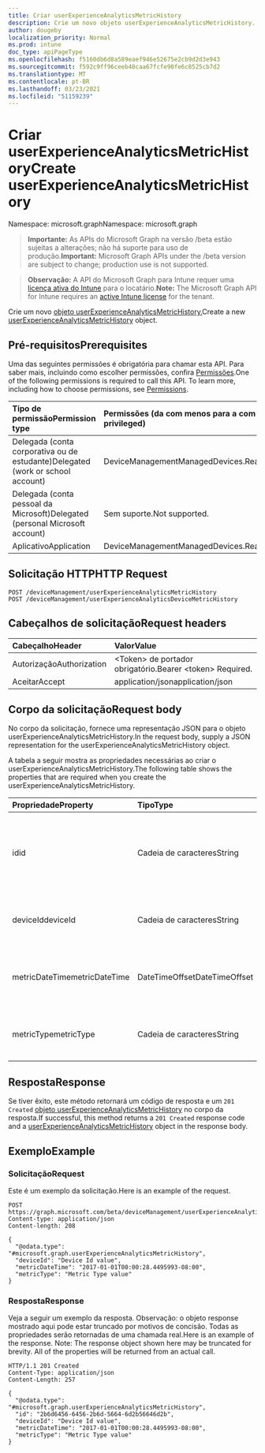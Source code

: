 ```yaml
---
title: Criar userExperienceAnalyticsMetricHistory
description: Crie um novo objeto userExperienceAnalyticsMetricHistory.
author: dougeby
localization_priority: Normal
ms.prod: intune
doc_type: apiPageType
ms.openlocfilehash: f5160db6d8a589eaef946e52675e2cb9d2d3e943
ms.sourcegitcommit: f592c9ff96ceeb40caa67fcfe90fe6c8525cb7d2
ms.translationtype: MT
ms.contentlocale: pt-BR
ms.lasthandoff: 03/23/2021
ms.locfileid: "51159239"
---
```

# <a name="create-userexperienceanalyticsmetrichistory"></a><span data-ttu-id="7f439-103">Criar userExperienceAnalyticsMetricHistory</span><span class="sxs-lookup"><span data-stu-id="7f439-103">Create userExperienceAnalyticsMetricHistory</span></span>

<span data-ttu-id="7f439-104">Namespace: microsoft.graph</span><span class="sxs-lookup"><span data-stu-id="7f439-104">Namespace: microsoft.graph</span></span>

> <span data-ttu-id="7f439-105">**Importante:** As APIs do Microsoft Graph na versão /beta estão sujeitas a alterações; não há suporte para uso de produção.</span><span class="sxs-lookup"><span data-stu-id="7f439-105">**Important:** Microsoft Graph APIs under the /beta version are subject to change; production use is not supported.</span></span>

> <span data-ttu-id="7f439-106">**Observação:** A API do Microsoft Graph para Intune requer uma [licença ativa do Intune](https://go.microsoft.com/fwlink/?linkid=839381) para o locatário.</span><span class="sxs-lookup"><span data-stu-id="7f439-106">**Note:** The Microsoft Graph API for Intune requires an [active Intune license](https://go.microsoft.com/fwlink/?linkid=839381) for the tenant.</span></span>

<span data-ttu-id="7f439-107">Crie um novo [objeto userExperienceAnalyticsMetricHistory.](../resources/intune-devices-userexperienceanalyticsmetrichistory.md)</span><span class="sxs-lookup"><span data-stu-id="7f439-107">Create a new [userExperienceAnalyticsMetricHistory](../resources/intune-devices-userexperienceanalyticsmetrichistory.md) object.</span></span>

## <a name="prerequisites"></a><span data-ttu-id="7f439-108">Pré-requisitos</span><span class="sxs-lookup"><span data-stu-id="7f439-108">Prerequisites</span></span>
<span data-ttu-id="7f439-p101">Uma das seguintes permissões é obrigatória para chamar esta API. Para saber mais, incluindo como escolher permissões, confira [Permissões](/graph/permissions-reference).</span><span class="sxs-lookup"><span data-stu-id="7f439-p101">One of the following permissions is required to call this API. To learn more, including how to choose permissions, see [Permissions](/graph/permissions-reference).</span></span>

|<span data-ttu-id="7f439-111">Tipo de permissão</span><span class="sxs-lookup"><span data-stu-id="7f439-111">Permission type</span></span>|<span data-ttu-id="7f439-112">Permissões (da com menos para a com mais privilégios)</span><span class="sxs-lookup"><span data-stu-id="7f439-112">Permissions (from least to most privileged)</span></span>|
|:---|:---|
|<span data-ttu-id="7f439-113">Delegada (conta corporativa ou de estudante)</span><span class="sxs-lookup"><span data-stu-id="7f439-113">Delegated (work or school account)</span></span>|<span data-ttu-id="7f439-114">DeviceManagementManagedDevices.ReadWrite.All</span><span class="sxs-lookup"><span data-stu-id="7f439-114">DeviceManagementManagedDevices.ReadWrite.All</span></span>|
|<span data-ttu-id="7f439-115">Delegada (conta pessoal da Microsoft)</span><span class="sxs-lookup"><span data-stu-id="7f439-115">Delegated (personal Microsoft account)</span></span>|<span data-ttu-id="7f439-116">Sem suporte.</span><span class="sxs-lookup"><span data-stu-id="7f439-116">Not supported.</span></span>|
|<span data-ttu-id="7f439-117">Aplicativo</span><span class="sxs-lookup"><span data-stu-id="7f439-117">Application</span></span>|<span data-ttu-id="7f439-118">DeviceManagementManagedDevices.ReadWrite.All</span><span class="sxs-lookup"><span data-stu-id="7f439-118">DeviceManagementManagedDevices.ReadWrite.All</span></span>|

## <a name="http-request"></a><span data-ttu-id="7f439-119">Solicitação HTTP</span><span class="sxs-lookup"><span data-stu-id="7f439-119">HTTP Request</span></span>
<!-- {
  "blockType": "ignored"
}
-->
``` http
POST /deviceManagement/userExperienceAnalyticsMetricHistory
POST /deviceManagement/userExperienceAnalyticsDeviceMetricHistory
```

## <a name="request-headers"></a><span data-ttu-id="7f439-120">Cabeçalhos de solicitação</span><span class="sxs-lookup"><span data-stu-id="7f439-120">Request headers</span></span>
|<span data-ttu-id="7f439-121">Cabeçalho</span><span class="sxs-lookup"><span data-stu-id="7f439-121">Header</span></span>|<span data-ttu-id="7f439-122">Valor</span><span class="sxs-lookup"><span data-stu-id="7f439-122">Value</span></span>|
|:---|:---|
|<span data-ttu-id="7f439-123">Autorização</span><span class="sxs-lookup"><span data-stu-id="7f439-123">Authorization</span></span>|<span data-ttu-id="7f439-124">&lt;Token&gt; de portador obrigatório.</span><span class="sxs-lookup"><span data-stu-id="7f439-124">Bearer &lt;token&gt; Required.</span></span>|
|<span data-ttu-id="7f439-125">Aceitar</span><span class="sxs-lookup"><span data-stu-id="7f439-125">Accept</span></span>|<span data-ttu-id="7f439-126">application/json</span><span class="sxs-lookup"><span data-stu-id="7f439-126">application/json</span></span>|

## <a name="request-body"></a><span data-ttu-id="7f439-127">Corpo da solicitação</span><span class="sxs-lookup"><span data-stu-id="7f439-127">Request body</span></span>
<span data-ttu-id="7f439-128">No corpo da solicitação, fornece uma representação JSON para o objeto userExperienceAnalyticsMetricHistory.</span><span class="sxs-lookup"><span data-stu-id="7f439-128">In the request body, supply a JSON representation for the userExperienceAnalyticsMetricHistory object.</span></span>

<span data-ttu-id="7f439-129">A tabela a seguir mostra as propriedades necessárias ao criar o userExperienceAnalyticsMetricHistory.</span><span class="sxs-lookup"><span data-stu-id="7f439-129">The following table shows the properties that are required when you create the userExperienceAnalyticsMetricHistory.</span></span>

|<span data-ttu-id="7f439-130">Propriedade</span><span class="sxs-lookup"><span data-stu-id="7f439-130">Property</span></span>|<span data-ttu-id="7f439-131">Tipo</span><span class="sxs-lookup"><span data-stu-id="7f439-131">Type</span></span>|<span data-ttu-id="7f439-132">Descrição</span><span class="sxs-lookup"><span data-stu-id="7f439-132">Description</span></span>|
|:---|:---|:---|
|<span data-ttu-id="7f439-133">id</span><span class="sxs-lookup"><span data-stu-id="7f439-133">id</span></span>|<span data-ttu-id="7f439-134">Cadeia de caracteres</span><span class="sxs-lookup"><span data-stu-id="7f439-134">String</span></span>|<span data-ttu-id="7f439-135">O identificador exclusivo do histórico métrico de análise da experiência do usuário.</span><span class="sxs-lookup"><span data-stu-id="7f439-135">The unique identifier of the user experience analytics metric history.</span></span>|
|<span data-ttu-id="7f439-136">deviceId</span><span class="sxs-lookup"><span data-stu-id="7f439-136">deviceId</span></span>|<span data-ttu-id="7f439-137">Cadeia de caracteres</span><span class="sxs-lookup"><span data-stu-id="7f439-137">String</span></span>|<span data-ttu-id="7f439-138">A ID do dispositivo de análise de experiência do usuário.</span><span class="sxs-lookup"><span data-stu-id="7f439-138">The user experience analytics device id.</span></span>|
|<span data-ttu-id="7f439-139">metricDateTime</span><span class="sxs-lookup"><span data-stu-id="7f439-139">metricDateTime</span></span>|<span data-ttu-id="7f439-140">DateTimeOffset</span><span class="sxs-lookup"><span data-stu-id="7f439-140">DateTimeOffset</span></span>|<span data-ttu-id="7f439-141">A data de data métrica da análise da experiência do usuário.</span><span class="sxs-lookup"><span data-stu-id="7f439-141">The user experience analytics metric date time.</span></span>|
|<span data-ttu-id="7f439-142">metricType</span><span class="sxs-lookup"><span data-stu-id="7f439-142">metricType</span></span>|<span data-ttu-id="7f439-143">Cadeia de caracteres</span><span class="sxs-lookup"><span data-stu-id="7f439-143">String</span></span>|<span data-ttu-id="7f439-144">O tipo métrico de análise de experiência do usuário.</span><span class="sxs-lookup"><span data-stu-id="7f439-144">The user experience analytics metric type.</span></span>|



## <a name="response"></a><span data-ttu-id="7f439-145">Resposta</span><span class="sxs-lookup"><span data-stu-id="7f439-145">Response</span></span>
<span data-ttu-id="7f439-146">Se tiver êxito, este método retornará um código de resposta e um `201 Created` [objeto userExperienceAnalyticsMetricHistory](../resources/intune-devices-userexperienceanalyticsmetrichistory.md) no corpo da resposta.</span><span class="sxs-lookup"><span data-stu-id="7f439-146">If successful, this method returns a `201 Created` response code and a [userExperienceAnalyticsMetricHistory](../resources/intune-devices-userexperienceanalyticsmetrichistory.md) object in the response body.</span></span>

## <a name="example"></a><span data-ttu-id="7f439-147">Exemplo</span><span class="sxs-lookup"><span data-stu-id="7f439-147">Example</span></span>

### <a name="request"></a><span data-ttu-id="7f439-148">Solicitação</span><span class="sxs-lookup"><span data-stu-id="7f439-148">Request</span></span>
<span data-ttu-id="7f439-149">Este é um exemplo da solicitação.</span><span class="sxs-lookup"><span data-stu-id="7f439-149">Here is an example of the request.</span></span>
``` http
POST https://graph.microsoft.com/beta/deviceManagement/userExperienceAnalyticsMetricHistory
Content-type: application/json
Content-length: 208

{
  "@odata.type": "#microsoft.graph.userExperienceAnalyticsMetricHistory",
  "deviceId": "Device Id value",
  "metricDateTime": "2017-01-01T00:00:28.4495993-08:00",
  "metricType": "Metric Type value"
}
```

### <a name="response"></a><span data-ttu-id="7f439-150">Resposta</span><span class="sxs-lookup"><span data-stu-id="7f439-150">Response</span></span>
<span data-ttu-id="7f439-p102">Veja a seguir um exemplo da resposta. Observação: o objeto response mostrado aqui pode estar truncado por motivos de concisão. Todas as propriedades serão retornadas de uma chamada real.</span><span class="sxs-lookup"><span data-stu-id="7f439-p102">Here is an example of the response. Note: The response object shown here may be truncated for brevity. All of the properties will be returned from an actual call.</span></span>
``` http
HTTP/1.1 201 Created
Content-Type: application/json
Content-Length: 257

{
  "@odata.type": "#microsoft.graph.userExperienceAnalyticsMetricHistory",
  "id": "2b6d6456-6456-2b6d-5664-6d2b56646d2b",
  "deviceId": "Device Id value",
  "metricDateTime": "2017-01-01T00:00:28.4495993-08:00",
  "metricType": "Metric Type value"
}
```




